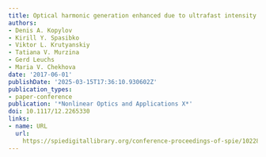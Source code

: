 ```yaml
---
title: Optical harmonic generation enhanced due to ultrafast intensity fluctuations
authors:
- Denis A. Kopylov
- Kirill Y. Spasibko
- Viktor L. Krutyanskiy
- Tatiana V. Murzina
- Gerd Leuchs
- Maria V. Chekhova
date: '2017-06-01'
publishDate: '2025-03-15T17:36:10.930602Z'
publication_types:
- paper-conference
publication: '*Nonlinear Optics and Applications X*'
doi: 10.1117/12.2265330
links:
- name: URL
  url: 
    https://spiedigitallibrary.org/conference-proceedings-of-spie/10228/2265330/Optical-harmonic-generation-enhanced-due-to-ultrafast-intensity-fluctuations-Conference/10.1117/12.2265330.full
---
```

